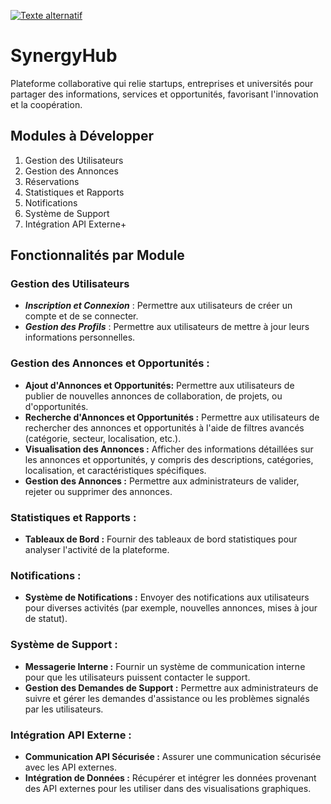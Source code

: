 [![Texte alternatif](https://www.platy.sk/c/images/cms/legacy/paylab_2018/regression_models_paylab_salary_report_analysis_income2.png)](URL_du_site)

# SynergyHub
Plateforme collaborative qui relie startups, entreprises et universités pour partager des informations, services et opportunités, favorisant l'innovation et la coopération.

## Modules à Développer

1. Gestion des Utilisateurs
2. Gestion des Annonces
3. Réservations
4. Statistiques et Rapports
5. Notifications
6. Système de Support
7. Intégration API Externe+

## Fonctionnalités par Module
### Gestion des Utilisateurs

- ***Inscription et Connexion*** : Permettre aux utilisateurs de créer un compte et de se connecter.
- ***Gestion des Profils*** :  Permettre aux utilisateurs de mettre à jour leurs informations personnelles.
### Gestion des Annonces et Opportunités :
- **Ajout d'Annonces et Opportunités:**  Permettre aux utilisateurs de publier de nouvelles annonces de collaboration, de projets, ou d'opportunités.
- **Recherche d'Annonces et Opportunités :** Permettre aux utilisateurs de rechercher des annonces et opportunités à l'aide de filtres avancés (catégorie, secteur, localisation, etc.).
- **Visualisation des Annonces :** Afficher des informations détaillées sur les annonces et opportunités, y compris des descriptions, catégories, localisation, et caractéristiques spécifiques.
- **Gestion des Annonces :**  Permettre aux administrateurs de valider, rejeter ou supprimer des annonces.

### Statistiques et Rapports :
- **Tableaux de Bord :** Fournir des tableaux de bord statistiques pour analyser l'activité de la plateforme.
### Notifications :
- **Système de Notifications :** Envoyer des notifications aux utilisateurs pour diverses activités (par exemple, nouvelles annonces, mises à jour de statut).

### Système de Support :
- **Messagerie Interne :** Fournir un système de communication interne pour que les utilisateurs puissent contacter le support.
- **Gestion des Demandes de Support :** Permettre aux administrateurs de suivre et gérer les demandes d'assistance ou les problèmes signalés par les utilisateurs.

### Intégration API Externe :
- **Communication API Sécurisée :** Assurer une communication sécurisée avec les API externes.
- **Intégration de Données :** Récupérer et intégrer les données provenant des API externes pour les utiliser dans des visualisations graphiques.
